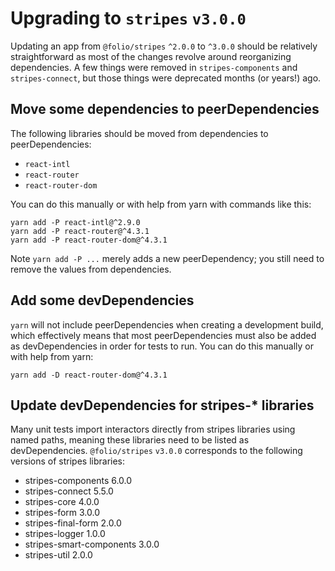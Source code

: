 # Upgrading to `stripes` `v3.0.0`

Updating an app from `@folio/stripes` `^2.0.0` to `^3.0.0` should be relatively
straightforward as most of the changes revolve around reorganizing dependencies.
A few things were removed in `stripes-components` and `stripes-connect`, but those
things were deprecated months (or years!) ago.

## Move some dependencies to peerDependencies

The following libraries should be moved from dependencies to peerDependencies:

* `react-intl`
* `react-router`
* `react-router-dom`

You can do this manually or with help from yarn with commands like this:

```
yarn add -P react-intl@^2.9.0
yarn add -P react-router@^4.3.1
yarn add -P react-router-dom@^4.3.1
```
Note `yarn add -P ...` merely adds a new peerDependency; you still need to
remove the values from dependencies.

## Add some devDependencies

`yarn` will not include peerDependencies when creating a development build, which
effectively means that most peerDependencies must also be added as devDependencies
in order for tests to run. You can do this manually or with help from yarn:

```
yarn add -D react-router-dom@^4.3.1
```

## Update devDependencies for stripes-* libraries

Many unit tests import interactors directly from stripes libraries using named
paths, meaning these libraries need to be listed as devDependencies. `@folio/stripes`
`v3.0.0` corresponds to the following versions of stripes libraries:

* stripes-components 6.0.0
* stripes-connect 5.5.0
* stripes-core 4.0.0
* stripes-form 3.0.0
* stripes-final-form 2.0.0
* stripes-logger 1.0.0
* stripes-smart-components 3.0.0
* stripes-util 2.0.0
